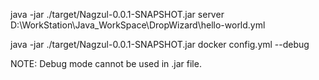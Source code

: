 java -jar ./target/Nagzul-0.0.1-SNAPSHOT.jar server D:\WorkStation\Java_WorkSpace\DropWizard\hello-world.yml

java -jar ./target/Nagzul-0.0.1-SNAPSHOT.jar docker config.yml --debug

NOTE: Debug mode cannot be used in .jar file.

